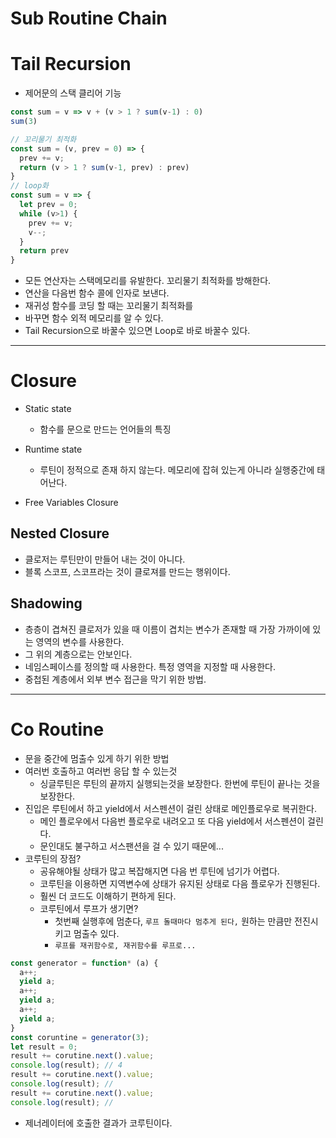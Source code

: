 # Sub Routine Chain
# Tail Recursion
  - 제어문의 스택 클리어 기능
  ```js
  const sum = v => v + (v > 1 ? sum(v-1) : 0)
  sum(3)

  // 꼬리물기 최적화
  const sum = (v, prev = 0) => {
    prev += v;
    return (v > 1 ? sum(v-1, prev) : prev)
  }
  // loop화
  const sum = v => {
    let prev = 0;
    while (v>1) {
      prev += v;
      v--;
    }
    return prev
  }
  ```
  - 모든 연산자는 스택메모리를 유발한다. 꼬리물기 최적화를 방해한다.
  - 연산을 다음번 함수 콜에 인자로 보낸다. 
  - 재귀성 함수를 코딩 할 때는 꼬리물기 최적화를 
  - 바꾸면 함수 외적 메모리를 알 수 있다. 
  - Tail Recursion으로 바꿀수 있으면 Loop로 바로 바꿀수 있다.

---

# Closure
  - Static state
    - 함수를 문으로 만드는 언어들의 특징
  - Runtime state
    - 루틴이 정적으로 존재 하지 않는다. 메모리에 잡혀 있는게 아니라 실행중간에 태어난다.

  - Free Variables Closure

## Nested Closure
  - 클로저는 루틴만이 만들어 내는 것이 아니다.
  - 블록 스코프, 스코프라는 것이 클로져를 만드는 행위이다.


## Shadowing
  - 층층이 겹쳐진 클로저가 있을 때 이름이 겹치는 변수가 존재할 때 가장 가까이에 있는 영역의 변수를 사용한다.
  - 그 위의 계층으로는 안보인다.
  - 네임스페이스를 정의할 때 사용한다. 특정 영역을 지정할 때 사용한다.
  - 중첩된 계층에서 외부 변수 접근을 막기 위한 방법.


---

# Co Routine
  - 문을 중간에 멈출수 있게 하기 위한 방법
  - 여러번 호출하고 여러번 응답 할 수 있는것
    - 싱글루틴은 루틴의 끝까지 실행되는것을 보장한다. 한번에 루틴이 끝나는 것을 보장한다.
  - 진입은 루틴에서 하고 yield에서 서스펜션이 걸린 상태로 메인플로우로 복귀한다.
    - 메인 플로우에서 다음번 플로우로 내려오고 또 다음 yield에서 서스펜션이 걸린다.
    - 문인대도 불구하고 서스팬션을 걸 수 있기 때문에...
  - 코루틴의 장점?
    - 공유해야될 상태가 많고 복잡해지면 다음 번 루틴에 넘기가 어렵다.
    - 코루틴을 이용하면 지역변수에 상태가 유지된 상태로 다음 플로우가 진행된다.
    - 훨씬 더 코드도 이해하기 편하게 된다.
    - 코루틴에서 루프가 생기면?
      - 첫번째 실행후에 멈춘다, `루프 돌때마다 멈추게 된다,` 원하는 만큼만 전진시키고 멈출수 있다.
      - `루프를 재귀함수로, 재귀함수를 루프로...`

  ```js
  const generator = function* (a) {
    a++;
    yield a;
    a++;
    yield a;
    a++;
    yield a;
  }
  const coruntine = generator(3);
  let result = 0;
  result += corutine.next().value; 
  console.log(result); // 4
  result += corutine.next().value; 
  console.log(result); // 
  result += corutine.next().value; 
  console.log(result); // 

  ```
  - 제너레이터에 호출한 결과가 코루틴이다.



